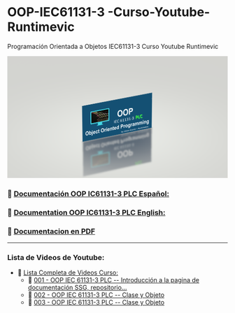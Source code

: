# OOP-IEC61131-3 -Curso-Youtube-Runtimevic

 Programación Orientada a Objetos IEC61131-3 Curso Youtube Runtimevic

![OOP](./Assets/OOP_3DD.png)

### :link: [Documentación OOP IC61131-3 PLC Español:](https://runtimevic.github.io/OOP-IEC61131-3--Curso-Youtube/es)
### :link: [Documentation OOP IC61131-3 PLC English:](https://runtimevic.github.io/OOP-IEC61131-3--Curso-Youtube/en)
### 📃 [Documentacion en PDF](https://github.com/runtimevic/OOP-IEC61131-3--Curso-Youtube/blob/gh-pages/document.pdf) 
***
### Lista de Videos de Youtube:
- :link: [Lista Completa de Videos Curso:](https://youtube.com/playlist?list=PLEfi_hUmmSjFpfdJ6yw3B9yj7dWHYkHmQ)
    - :link: [001 - OOP IEC 61131-3 PLC -- Introducción a la pagina de documentación SSG, repositorio...](https://www.youtube.com/watch?v=a7eNCefcjGM)
    - :link: [002 - OOP IEC 61131-3 PLC -- Clase y Objeto](https://youtu.be/3IudQIj1noo)
    - :link: [003 - OOP IEC 61131-3 PLC -- Clase y Objeto](https://youtu.be/lchxx28wwXM)